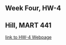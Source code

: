 ## Week Four, HW-4
## Hill, MART 441

[link to HW-4 Webpage](https://annalhill.github.io/hill_441/HW-4/main.html)
